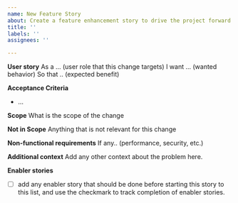 ```yaml
---
name: New Feature Story
about: Create a feature enhancement story to drive the project forward
title: ''
labels: ''
assignees: ''

---
```


**User story**
As a ... (user role that this change targets)
I want ... (wanted behavior)
So that .. (expected benefit)

**Acceptance Criteria**
- ...

**Scope**
What is the scope of the change

**Not in Scope**
Anything that is not relevant for this change

**Non-functional requirements**
If any.. (performance, security, etc.)

**Additional context**
Add any other context about the problem here.

**Enabler stories**
- [ ] add any enabler story that should be done before starting this story to this list, and use the checkmark to track completion of enabler stories.
